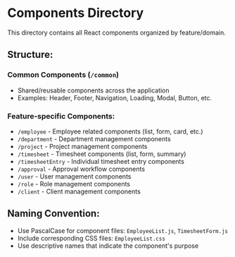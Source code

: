 # Components Directory

This directory contains all React components organized by feature/domain.

## Structure:

### Common Components (`/common`)
- Shared/reusable components across the application
- Examples: Header, Footer, Navigation, Loading, Modal, Button, etc.

### Feature-specific Components:
- `/employee` - Employee related components (list, form, card, etc.)
- `/department` - Department management components
- `/project` - Project management components  
- `/timesheet` - Timesheet components (list, form, summary)
- `/timesheetEntry` - Individual timesheet entry components
- `/approval` - Approval workflow components
- `/user` - User management components
- `/role` - Role management components
- `/client` - Client management components

## Naming Convention:
- Use PascalCase for component files: `EmployeeList.js`, `TimesheetForm.js`
- Include corresponding CSS files: `EmployeeList.css`
- Use descriptive names that indicate the component's purpose
